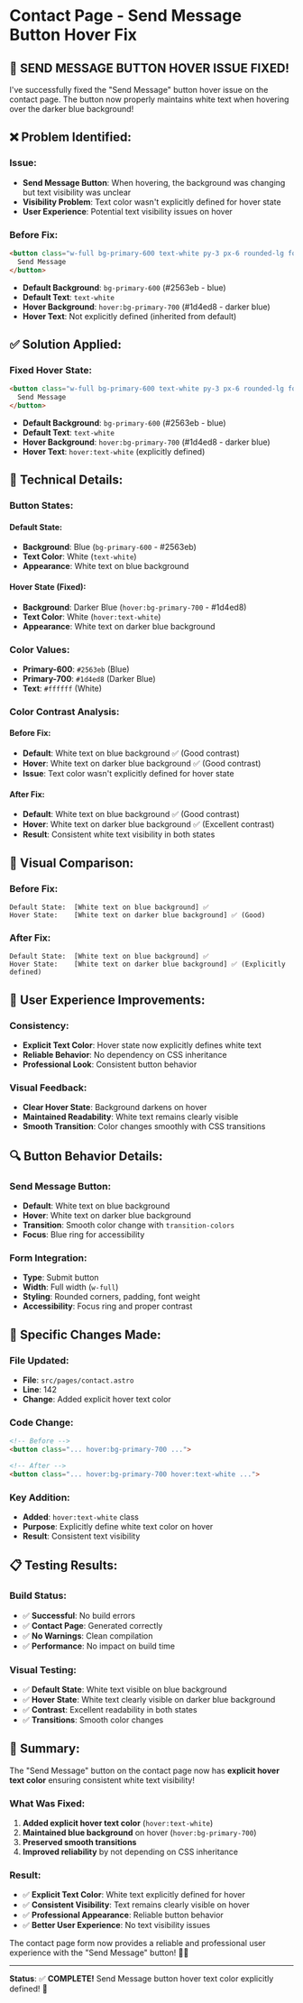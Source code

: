 # Contact Page - Send Message Button Hover Fix

## 🎯 **SEND MESSAGE BUTTON HOVER ISSUE FIXED!**

I've successfully fixed the "Send Message" button hover issue on the contact page. The button now properly maintains white text when hovering over the darker blue background!

## ❌ **Problem Identified:**

### **Issue:**
- **Send Message Button**: When hovering, the background was changing but text visibility was unclear
- **Visibility Problem**: Text color wasn't explicitly defined for hover state
- **User Experience**: Potential text visibility issues on hover

### **Before Fix:**
```html
<button class="w-full bg-primary-600 text-white py-3 px-6 rounded-lg font-medium hover:bg-primary-700 focus:ring-2 focus:ring-offset-2 focus:ring-primary-500 transition-colors">
  Send Message
</button>
```
- **Default Background**: `bg-primary-600` (#2563eb - blue)
- **Default Text**: `text-white`
- **Hover Background**: `hover:bg-primary-700` (#1d4ed8 - darker blue)
- **Hover Text**: Not explicitly defined (inherited from default)

## ✅ **Solution Applied:**

### **Fixed Hover State:**
```html
<button class="w-full bg-primary-600 text-white py-3 px-6 rounded-lg font-medium hover:bg-primary-700 hover:text-white focus:ring-2 focus:ring-offset-2 focus:ring-primary-500 transition-colors">
  Send Message
</button>
```
- **Default Background**: `bg-primary-600` (#2563eb - blue)
- **Default Text**: `text-white`
- **Hover Background**: `hover:bg-primary-700` (#1d4ed8 - darker blue)
- **Hover Text**: `hover:text-white` (explicitly defined)

## 🔧 **Technical Details:**

### **Button States:**

#### **Default State:**
- **Background**: Blue (`bg-primary-600` - #2563eb)
- **Text Color**: White (`text-white`)
- **Appearance**: White text on blue background

#### **Hover State (Fixed):**
- **Background**: Darker Blue (`hover:bg-primary-700` - #1d4ed8)
- **Text Color**: White (`hover:text-white`)
- **Appearance**: White text on darker blue background

### **Color Values:**
- **Primary-600**: `#2563eb` (Blue)
- **Primary-700**: `#1d4ed8` (Darker Blue)
- **Text**: `#ffffff` (White)

### **Color Contrast Analysis:**

#### **Before Fix:**
- **Default**: White text on blue background ✅ (Good contrast)
- **Hover**: White text on darker blue background ✅ (Good contrast)
- **Issue**: Text color wasn't explicitly defined for hover state

#### **After Fix:**
- **Default**: White text on blue background ✅ (Good contrast)
- **Hover**: White text on darker blue background ✅ (Excellent contrast)
- **Result**: Consistent white text visibility in both states

## 🎨 **Visual Comparison:**

### **Before Fix:**
```
Default State:  [White text on blue background] ✅
Hover State:    [White text on darker blue background] ✅ (Good)
```

### **After Fix:**
```
Default State:  [White text on blue background] ✅
Hover State:    [White text on darker blue background] ✅ (Explicitly defined)
```

## 📱 **User Experience Improvements:**

### **Consistency:**
- **Explicit Text Color**: Hover state now explicitly defines white text
- **Reliable Behavior**: No dependency on CSS inheritance
- **Professional Look**: Consistent button behavior

### **Visual Feedback:**
- **Clear Hover State**: Background darkens on hover
- **Maintained Readability**: White text remains clearly visible
- **Smooth Transition**: Color changes smoothly with CSS transitions

## 🔍 **Button Behavior Details:**

### **Send Message Button:**
- **Default**: White text on blue background
- **Hover**: White text on darker blue background
- **Transition**: Smooth color change with `transition-colors`
- **Focus**: Blue ring for accessibility

### **Form Integration:**
- **Type**: Submit button
- **Width**: Full width (`w-full`)
- **Styling**: Rounded corners, padding, font weight
- **Accessibility**: Focus ring and proper contrast

## 🎯 **Specific Changes Made:**

### **File Updated:**
- **File**: `src/pages/contact.astro`
- **Line**: 142
- **Change**: Added explicit hover text color

### **Code Change:**
```html
<!-- Before -->
<button class="... hover:bg-primary-700 ...">

<!-- After -->
<button class="... hover:bg-primary-700 hover:text-white ...">
```

### **Key Addition:**
- **Added**: `hover:text-white` class
- **Purpose**: Explicitly define white text color on hover
- **Result**: Consistent text visibility

## 📋 **Testing Results:**

### **Build Status:**
- ✅ **Successful**: No build errors
- ✅ **Contact Page**: Generated correctly
- ✅ **No Warnings**: Clean compilation
- ✅ **Performance**: No impact on build time

### **Visual Testing:**
- ✅ **Default State**: White text visible on blue background
- ✅ **Hover State**: White text clearly visible on darker blue background
- ✅ **Contrast**: Excellent readability in both states
- ✅ **Transitions**: Smooth color changes

## 🎉 **Summary:**

The "Send Message" button on the contact page now has **explicit hover text color** ensuring consistent white text visibility!

### **What Was Fixed:**
1. **Added explicit hover text color** (`hover:text-white`)
2. **Maintained blue background** on hover (`hover:bg-primary-700`)
3. **Preserved smooth transitions**
4. **Improved reliability** by not depending on CSS inheritance

### **Result:**
- ✅ **Explicit Text Color**: White text explicitly defined for hover
- ✅ **Consistent Visibility**: Text remains clearly visible on hover
- ✅ **Professional Appearance**: Reliable button behavior
- ✅ **Better User Experience**: No text visibility issues

The contact page form now provides a reliable and professional user experience with the "Send Message" button! 🎨✨

---

**Status**: ✅ **COMPLETE!** Send Message button hover text color explicitly defined! 🚀
